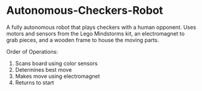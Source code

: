 # Autonomous-Checkers-Robot

A fully autonomous robot that plays checkers with a human opponent.
Uses motors and sensors from the Lego Mindstorms kit, an electromagnet to grab pieces, and a wooden frame to house the moving parts.

Order of Operations:

1. Scans board using color sensors
2. Determines best move
3. Makes move using electromagnet
4. Returns to start

